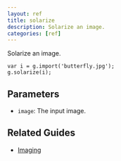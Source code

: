 ```yaml
---
layout: ref
title: solarize
description: Solarize an image.
categories: [ref]
---
```

Solarize an image.

    var i = g.import('butterfly.jpg');
    g.solarize(i);

## Parameters
- `image`: The input image.

## Related Guides
- [Imaging](../guide/image.html)
